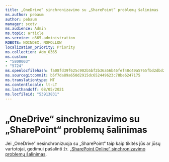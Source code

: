 ```yaml
---
title: „OneDrive“ sinchronizavimo su „SharePoint“ problemų šalinimas
ms.author: pebaum
author: pebaum
manager: scotv
ms.audience: Admin
ms.topic: article
ms.service: o365-administration
ROBOTS: NOINDEX, NOFOLLOW
localization_priority: Priority
ms.collection: Adm_O365
ms.custom:
- "5800003"
- "5724"
ms.openlocfilehash: fa08fd39f625c902b5bf2b36a56b46fef48c49a5765fbd2dbd23dc5b820c5c9f
ms.sourcegitcommit: b5f7da89a650d2915dc652449623c78be6247175
ms.translationtype: MT
ms.contentlocale: lt-LT
ms.lasthandoff: 08/05/2021
ms.locfileid: "53913831"
---
```

# <a name="fix-onedrive-sync-issues-with-sharepoint"></a>„OneDrive“ sinchronizavimo su „SharePoint“ problemų šalinimas

Jei „OneDrive“ nesinchronizuoja su „SharePoint“ taip kaip tikitės jūs ar jūsų vartotojai, gedimui pašalinti žr. [„SharePoint Online“ sinchronizavimo problemų šalinimas](https://support.office.com/article/fix-sharepoint-online-sync-problems-aaa2d172-8d45-4e94-9c04-5364d04ca2f4?ui=en-US&rs=en-US&ad=US).
